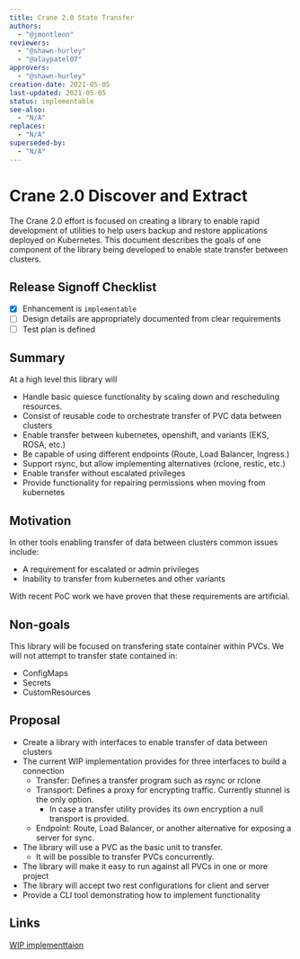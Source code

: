 ```yaml
---
title: Crane 2.0 State Transfer
authors:
  - "@jmontleon"
reviewers:
  - "@shawn-hurley"
  - "@alaypatel07"
approvers:
  - "@shawn-hurley"
creation-date: 2021-05-05
last-updated: 2021-05-05
status: implementable
see-also:
  - "N/A" 
replaces:
  - "N/A"
superseded-by:
  - "N/A"
---
```


# Crane 2.0 Discover and Extract

The Crane 2.0 effort is focused on creating a library to enable rapid
development of utilities to help users backup and restore applications deployed
on Kubernetes. This document describes the goals of one component of the library
being developed to enable state transfer between clusters.

## Release Signoff Checklist

- [x] Enhancement is `implementable`
- [ ] Design details are appropriately documented from clear requirements
- [ ] Test plan is defined

## Summary 

At a high level this library will
- Handle basic quiesce functionality by scaling down and rescheduling resources.
- Consist of reusable code to orchestrate transfer of PVC data between clusters
- Enable transfer between kubernetes, openshift, and variants (EKS, ROSA, etc.)
- Be capable of using different endpoints (Route, Load Balancer, Ingress.)
- Support rsync, but allow implementing alternatives (rclone, restic, etc.)
- Enable transfer without escalated privileges
- Provide functionality for repairing permissions when moving from kubernetes

## Motivation

In other tools enabling transfer of data between clusters common issues include:
- A requirement for escalated or admin privileges
- Inability to transfer from kubernetes and other variants

With recent PoC work we have proven that these requirements are artificial.

## Non-goals

This library will be focused on transfering state container within PVCs. We
will not attempt to transfer state contained in:
- ConfigMaps
- Secrets
- CustomResources

## Proposal

- Create a library with interfaces to enable transfer of data between clusters
- The current WIP implementation provides for three interfaces to build a connection
  - Transfer: Defines a transfer program such as rsync or rclone
  - Transport: Defines a proxy for encrypting traffic. Currently stunnel is the only option.
    - In case a transfer utility provides its own encryption a null transport is provided.
  - Endpoint: Route, Load Balancer, or another alternative for exposing a server for sync.
- The library will use a PVC as the basic unit to transfer.
  - It will be possible to transfer PVCs concurrently.
- The library will make it easy to run against all PVCs in one or more project
- The library will accept two rest configurations for client and server
- Provide a CLI tool demonstrating how to implement functionality

## Links
[WIP implementtaion](https://github.com/konveyor/crane-lib/pull/2)
